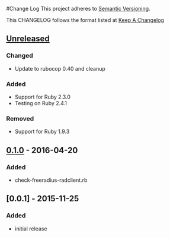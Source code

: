 #Change Log
This project adheres to [Semantic Versioning](http://semver.org/).

This CHANGELOG follows the format listed at [Keep A Changelog](http://keepachangelog.com/)

## [Unreleased]
### Changed
- Update to rubocop 0.40 and cleanup

### Added
- Support for Ruby 2.3.0
- Testing on Ruby 2.4.1

### Removed
- Support for Ruby 1.9.3

## [0.1.0] - 2016-04-20
### Added
- check-freeradius-radclient.rb

## [0.0.1] - 2015-11-25
### Added
- initial release

[Unreleased]: https://github.com/sensu-plugins/sensu-plugins-freeradius/compare/0.1.0...HEAD
[0.1.0]: https://github.com/sensu-plugins/sensu-plugins-freeradius/compare/0.0.1...0.1.0
